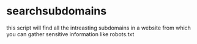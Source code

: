 # searchsubdomains
this script will find all the intreasting subdomains in a website from which you can gather sensitive information like robots.txt
